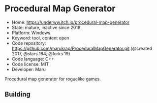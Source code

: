 # Procedural Map Generator

- Home: https://underww.itch.io/procedural-map-generator
- State: mature, inactive since 2018
- Platform: Windows
- Keyword: tool, content open
- Code repository: https://github.com/marukrap/ProceduralMapGenerator.git (@created 2017, @stars 184, @forks 19)
- Code language: C++
- Code license: MIT
- Developer: Maru

Procedural map generator for roguelike games.

## Building
